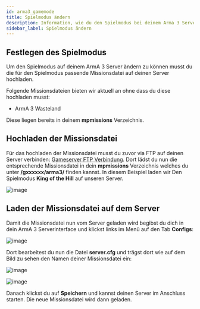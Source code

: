 ```yaml
---
id: arma3_gamemode
title: Spielmodus ändern
description: Information, wie du den Spielmodus bei deinem Arma 3 Server von ZAP-Hosting - ZAP-Hosting.com Dokumentation
sidebar_label: Spielmodus ändern
---
```



## Festlegen des Spielmodus

Um den Spielmodus auf deinem ArmA 3 Server ändern zu können musst du die für den Spielmodus passende Missionsdatei auf deinen Server hochladen.

Folgende Missionsdateien bieten wir aktuell an ohne dass du diese hochladen musst:

- ArmA 3 Wasteland

Diese liegen bereits in deinem **mpmissions** Verzeichnis.


## Hochladen der Missionsdatei

Für das hochladen der Missionsdatei musst du zuvor via FTP auf deinen Server verbinden: [Gameserver FTP Verbindung](gameserver_ftpaccess.md).
Dort lädst du nun die entsprechende Missionsdatei in dein **mpmissions** Verzeichnis welches du unter **/gxxxxxx/arma3/** finden kannst.
In diesem Beispiel laden wir Den Spielmodus **King of the Hill** auf unseren Server.

![image](https://user-images.githubusercontent.com/26007280/189677073-6a032e47-45c5-4d55-9749-4a7cae334ab2.png)


## Laden der Missionsdatei auf dem Server

Damit die Missionsdatei nun vom Server geladen wird begibst du dich in dein ArmA 3 Serverinterface und klickst links im Menü auf den Tab **Configs**:

![image](https://user-images.githubusercontent.com/26007280/189677126-cb56dc14-7616-4a74-92b3-676192ea2d07.png)

Dort bearbeitest du nun die Datei **server.cfg** und trägst dort wie auf dem Bild zu sehen den Namen deiner Missionsdatei ein: 

![image](https://user-images.githubusercontent.com/26007280/189677159-ecb35caf-552b-46aa-8fb0-a275ef1456a7.png)

![image](https://user-images.githubusercontent.com/26007280/189677281-4c7b3ff7-ef0d-49ae-9efc-8adf9bf17c28.png)

Danach klickst du auf **Speichern** und kannst deinen Server im Anschluss starten. Die neue Missionsdatei wird dann geladen.
